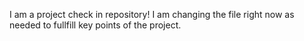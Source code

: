 I am a project check in repository! I am changing the file right now
as needed to fullfill key points of the project.
